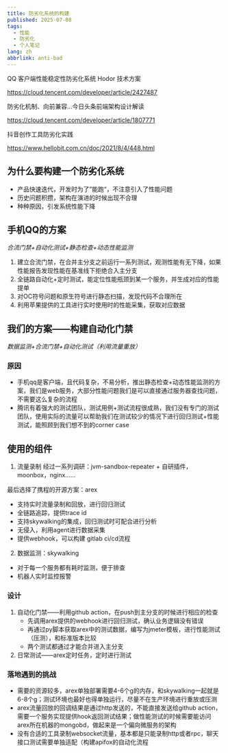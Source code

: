 ```yaml
---
title: 防劣化系统的构建
published: 2025-07-08
tags:
  - 性能
  - 防劣化
  - 个人笔记
lang: zh
abbrlink: anti-bad
---
```


QQ 客户端性能稳定性防劣化系统 Hodor 技术方案

https://cloud.tencent.com/developer/article/2427487

防劣化机制、向前兼容...今日头条前端架构设计解读

https://cloud.tencent.com/developer/article/1807771

抖音创作工具防劣化实践

https://www.hellobit.com.cn/doc/2021/8/4/448.html

## 为什么要构建一个防劣化系统

- 产品快速迭代，开发时为了”能跑“，不注意引入了性能问题
- 历史问题积攒，架构在演进的时候出现不合理
- 种种原因，引发系统性能下降

## 手机QQ的方案

_合流门禁+自动化测试+静态检查+动态性能监测_

1. 建立合流门禁，在合并主分支之前运行一系列测试，观测性能有无下降，如果性能报告发现性能在基准线下拒绝合入主分支
2. 全链路自动化+定时测试，能定位性能瓶颈到某一个服务，并生成对应的性能提单
3. 对OC符号问题和原生符号进行静态扫描，发现代码不合理所在
4. 利用苹果提供的工具进行实时使用时的性能采集，获取对应数据

## 我们的方案——构建自动化门禁
_数据监测+合流门禁+自动化测试（利用流量重放）_

### 原因

- 手机qq是客户端，且代码复杂，不易分析，推出静态检查+动态性能监测的方案，我们是web服务，大部分性能问题我们是可以直接通过服务器查找问题，不需要这么复杂的流程
- 腾讯有着强大的测试团队，测试用例+测试流程很成熟，我们没有专门的测试团队，使用实际的流量可以帮助我们在测试较少的情况下进行回归测试+性能测试，能照顾到我们想不到的corner case

## 使用的组件

1. 流量录制
经过一系列调研：jvm-sandbox-repeater + 自研插件，moonbox，nginx......

最后选择了携程的开源方案：arex

  - 支持实时流量录制和回放，进行回归测试
  - 全链路追踪，提供trace id
  - 支持skywalking的集成，回归测试时可配合进行分析
  - 无侵入，利用agent进行数据采集
  - 提供webhook，可以构建 gitlab ci/cd流程

2. 数据监测：skywalking
  - 对于每一个服务都有耗时监测，便于排查
  - 机器人实时监控报警

### 设计

1. 自动化门禁——利用github action，在push到主分支的时候进行相应的检查
    - 先调用arex提供的webhook进行回归测试，确认业务逻辑没有错误
    - 再通过py脚本获取arex中的测试数据，编写为jmeter模板，进行性能测试（压测），和标准版本比较
    - 两个测试都通过才能合并进入主分支
2. 日常测试——arex定时任务，定时进行测试

### 落地遇到的挑战

- 需要的资源较多，arex单独部署需要4-6个g的内存，和skywalking一起就是6-8个g；测试环境也最好也得单独运行，尽量不在生产环境进行重放或压测
- arex流量回放的回调结果是通过http发送的，不能直接发送给github action，需要一个服务实现提供hook返回测试结果；做性能测试的时候需要能访问arex所在机器的mongobd，做起来是一个偏向微服务的架构
- 没有合适的工具录制websocket流量，基本都是只能录制http或者rpc，聊天接口测试需要单独适配（构建apifox的自动化流程
